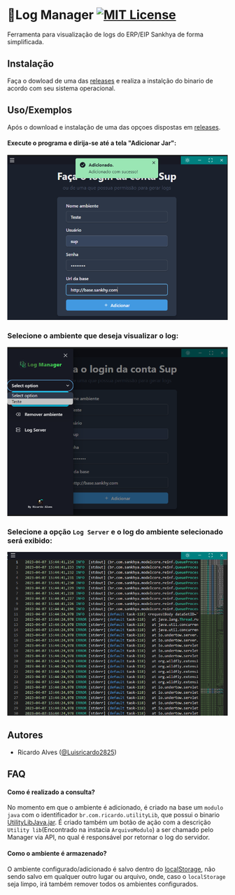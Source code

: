 # 📄Log Manager [![MIT License](https://img.shields.io/badge/License-MIT-green.svg)](https://choosealicense.com/licenses/mit/)

Ferramenta para visualização de logs do ERP/EIP Sankhya de forma simplificada.

## Instalação

Faça o dowload de uma das [releases](https://github.com/Luisricardo2825/LogManager/releases) e realiza a instalção do binario de acordo com seu sistema operacional.

## Uso/Exemplos

Após o download e instalação de uma das opçoes dispostas em [releases](https://github.com/Luisricardo2825/LogManager/releases).

#### Execute o programa e dirija-se até a tela "Adicionar Jar":
![](https://raw.githubusercontent.com/Luisricardo2825/LogManager/main/images/add_env_toast.png)

### Selecione o ambiente que deseja visualizar o log:
![](https://raw.githubusercontent.com/Luisricardo2825/LogManager/main/images/select_env.png)

### Selecione a opção `Log Server` e o log do ambiente selecionado será exibido:
![](https://raw.githubusercontent.com/Luisricardo2825/LogManager/main/images/log_server.png)

## Autores

- Ricardo Alves ([@Luisricardo2825](https://github.com/Luisricardo2825))

## FAQ

#### Como é realizado a consulta?

No momento em que o ambiente é adicionado, é criado na base um `modulo java` com o identificador `br.com.ricardo.utilityLib`, que possui o binario [UtilityLibJava.jar](https://github.com/Luisricardo2825/LogManager/blob/main/src-tauri/jsons/UtilityLibJava.jar). É criado também um botão de ação com a descrição `Utility lib`(Encontrado na instacia `ArquivoModulo`) a ser chamado pelo Manager via API, no qual é responsável por retornar o log do servidor.

#### Como o ambiente é armazenado?

O ambiente configurado/adicionado é salvo dentro do [localStorage](https://developer.mozilla.org/pt-BR/docs/Web/API/Window/localStorage), não sendo salvo em qualquer outro lugar ou arquivo, onde, caso o `localStorage` seja limpo, irá também remover todos os ambientes configurados.
